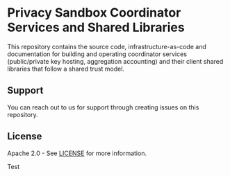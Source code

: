 # Privacy Sandbox Coordinator Services and Shared Libraries

This repository contains the source code, infrastructure-as-code and documentation for building and operating coordinator services (public/private key hosting, aggregation accounting) and their client shared libraries that follow a shared trust model.

## Support

You can reach out to us for support through creating issues on this repository.

## License

Apache 2.0 - See [LICENSE](LICENSE) for more information.

Test
